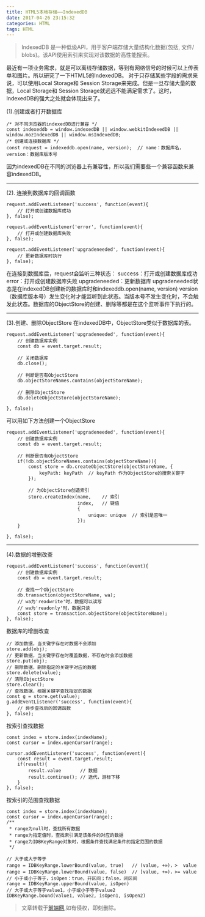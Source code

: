 ```yaml
---
title: HTML5本地存储——IndexedDB
date: 2017-04-26 23:15:32
categories: HTML
tags: HTML
---
```

>IndexedDB 是一种低级API，用于客户端存储大量结构化数据(包括, 文件/ blobs)。该API使用索引来实现对该数据的高性能搜索。


最近有一项业务需求，就是可以离线存储数据，等到有网络信号的时候可以上传表单和图片。所以研究了一下HTML5的IndexedDB。
对于只存储某些字段的需求来说，可以使用Local Storage和 Session Storage来完成。但是一旦存储大量的数据，Local Storage和 Session Storage就远远不能满足需求了。这时，IndexedDB的强大之处就会体现出来了。
<!--more-->
(1).创建或者打开数据库
```
/* 对不同浏览器的indexedDB进行兼容 */
const indexeddb = window.indexedDB || window.webkitIndexedDB || window.mozIndexedDB || window.msIndexedDB;
/* 创建或连接数据库 */
const request = indexeddb.open(name, version);  // name：数据库名，version：数据库版本号
```
因为indexedDB在不同的浏览器上有兼容性，所以我们需要些一个兼容函数来兼容indexedDB。 
************
(2). 连接到数据库的回调函数
```
request.addEventListener('success', function(event){ 
    // 打开或创建数据库成功
}, false);

request.addEventListener('error', function(event){ 
    // 打开或创建数据库失败
}, false);

request.addEventListener('upgradeneeded', function(event){ 
    // 更新数据库时执行
}, false);
```
在连接到数据库后，request会监听三种状态：
    success：打开或创建数据库成功
    error：打开或创建数据库失败
    upgradeneeded：更新数据库
upgradeneeded状态是在indexedDB创建新的数据库时和indexeddb.open(name, version) version（数据库版本号）发生变化时才能监听到此状态。当版本号不发生变化时，不会触发此状态。数据库的ObjectStore的创建、删除等都是在这个监听事件下执行的。
********
(3).创建、删除ObjectStore
在indexedDB中，ObjectStore类似于数据库的表。
```
request.addEventListener('upgradeneeded', function(event){ 
    // 创建数据库实例
    const db = event.target.result;

    // 关闭数据库
    db.close();
    
    // 判断是否有ObjectStore
    db.objectStoreNames.contains(objectStoreName);
    
    // 删除ObjectStore
    db.deleteObjectStore(objectStoreName);
    
}, false);
```
可以用如下方法创建一个ObjectStore
```
request.addEventListener('upgradeneeded', function(event){ 
    // 创建数据库实例
    const db = event.target.result;
    
    // 判断是否有ObjectStore
    if(!db.objectStoreNames.contains(objectStoreName)){
        const store = db.createObjectStore(objectStoreName, {
            keyPath: keyPath  // keyPath 作为ObjectStore的搜索关键字
        });
        
        // 为ObjectStore创造索引
        store.createIndex(name,    // 索引
                          index,   // 键值
                          {
                              unique: unique  // 索引是否唯一
                          });
    }
    
}, false);
```
**********
(4).数据的增删改查
```
request.addEventListener('success', function(event){ 
    // 创建数据库实例
    const db = event.target.result;
    
    // 查找一个ObjectStore
    db.transaction(objectStoreName, wa);
    // wa为'readwrite'时，数据可以读写 
    // wa为'readonly'时，数据只读
    const store = transaction.objectStore(objectStoreName);
}, false);
```
数据库的增删改查
```
// 添加数据，当关键字存在时数据不会添加
store.add(obj);
// 更新数据，当关键字存在时覆盖数据，不存在时会添加数据
store.put(obj);
// 删除数据，删除指定的关键字对应的数据
store.delete(value);
// 清除ObjectStore
store.clear();
// 查找数据，根据关键字查找指定的数据
const g = store.get(value);
g.addEventListener('success', function(event){
    // 异步查找后的回调函数
}, false);
```
按索引查找数据
```
const index = store.index(indexName);
const cursor = index.openCursor(range);

cursor.addEventListener('success', function(event){
    const result = event.target.result;
    if(result){
        result.value       // 数据
        result.continue(); // 迭代，游标下移
    }
}, false);
```
按索引的范围查找数据
```
const index = store.index(indexName);
const cursor = index.openCursor(range);
/**
 * range为null时，查找所有数据
 * range为指定值时，查找索引满足该条件的对应的数据
 * range为IDBKeyRange对象时，根据条件查找满足条件的指定范围的数据
 */

// 大于或大于等于 
range = IDBKeyRange.lowerBound(value, true)   // (value, +∞)，>  value
range = IDBKeyRange.lowerBound(value, false)  // [value, +∞)，>= value
// 小于或小于等于，isOpen：true，开区间；false，闭区间
range = IDBKeyRange.upperBound(value, isOpen)
// 大于或大于等于value1，小于或小于等于value2
IDBKeyRange.bound(value1, value2, isOpen1, isOpen2)
```
>文章转载于[前端网](http://www.qdfuns.com/notes/17100/9c878a83e9f2f6c41518d204990ba635.html),如有侵权，即刻删除。